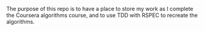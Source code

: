 The purpose of this repo is to have a place to store my work as I complete the Coursera algorithms course, and to use TDD with RSPEC to recreate the algorithms.
